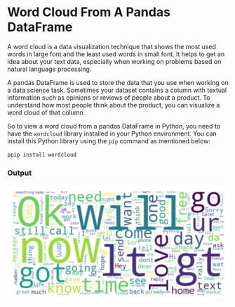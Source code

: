 # Word Cloud From A Pandas DataFrame

A word cloud is a data visualization technique that shows the most used words in large font and the least used words in small font. It helps to get an idea about your text data, especially when working on problems based on natural language processing.

A pandas DataFrame is used to store the data that you use when working on a data science task. Sometimes your dataset contains a column with textual information such as opinions or reviews of people about a product. To understand how most people think about the product, you can visualize a word cloud of that column.

So to view a word cloud from a pandas DataFrame in Python, you need to have the `wordcloud` library installed in your Python environment. You can install this Python library using the `pip` command as mentioned below:
```bash
ppip install wordcloud
```

### Output

![output](output.png)